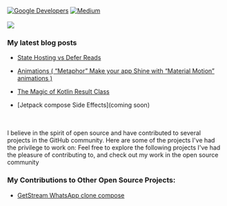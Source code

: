 
<a href="https://devlibrary.withgoogle.com/authors/AndroidPoet"><img alt="Google Developers" src="https://user-images.githubusercontent.com/13647384/162663007-d911f6ce-ac1b-4754-a63b-eadbef38087f.svg"/></a> 
<a href="https://medium.com/@androidpoet"><img alt="Medium" src="https://user-images.githubusercontent.com/13647384/162663072-9d93cb76-1af0-49fc-b003-372e536ae171.svg"/></a>
</br></br>
 <img align="center" src="https://github-readme-stats.vercel.app/api?username=AndroidPoet">

### My latest blog posts
<!-- BLOG-POST-LIST:START -->

- [State Hosting vs Defer Reads](https://androidpoet.medium.com/state-hosting-vs-defer-reads-2ad372f0c62f)
- [Animations &lpar; “Metaphor” Make your app Shine with “Material Motion” animations &rpar;](https://androidpoet.medium.com/metaphor-make-your-app-shine-with-material-motion-animations-73e5ffc698b4)

- [The Magic of Kotlin Result Class](https://androidpoet.medium.com/the-magic-of-kotlin-result-class-4894f7fec4a7)

- [Jetpack compose Side Effects](coming soon)

</br></br>
I believe in the spirit of open source and have contributed to several projects in the GitHub community. Here are some of the projects I've had the privilege to work on:
Feel free to explore the following projects I've had the pleasure of contributing to, and check out my work in the open source community


<h3 align="left">My Contributions to Other Open Source Projects:</h3>
<p align="left">
 
- [GetStream WhatsApp clone compose](https://github.com/GetStream/whatsApp-clone-compose/pull/103#event-10718958662)






